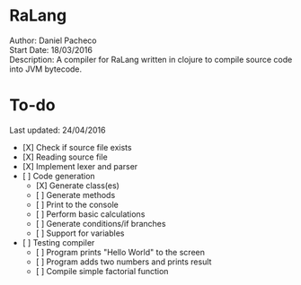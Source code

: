 # RaLang

Author:	 		Daniel Pacheco<br />
Start Date:	 	18/03/2016<br />
Description:	A compiler for RaLang written in clojure to compile source code into JVM bytecode.<br />

# To-do
Last updated: 24/04/2016

<ul>
  <li>[X] Check if source file exists</li>
  <li>[X] Reading source file</li>
  <li>[X] Implement lexer and parser</li>
  <li>[ ] Code generation
    <ul>
      <li>[X] Generate class(es)</li>
      <li>[ ] Generate methods</li>
      <li>[ ] Print to the console</li>
      <li>[ ] Perform basic calculations</li>
      <li>[ ] Generate conditions/if branches</li>
      <li>[ ] Support for variables</li>
    </ul>
  </li>
  <li>[ ] Testing compiler
    <ul>
      <li>[ ] Program prints "Hello World" to the screen</li>
      <li>[ ] Program adds two numbers and prints result</li>
      <li>[ ] Compile simple factorial function</li>
    </ul>
  </li>
</ul>